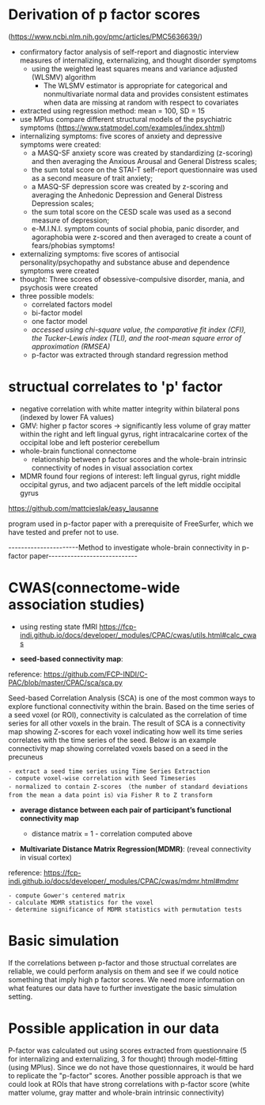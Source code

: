 
# Derivation of p factor scores
(https://www.ncbi.nlm.nih.gov/pmc/articles/PMC5636639/)

- confirmatory factor analysis of self-report and diagnostic interview measures of internalizing, externalizing, and thought disorder symptoms
    - using the weighted least squares means and variance adjusted (WLSMV) algorithm
        - The WLSMV estimator is appropriate for categorical and nonmultivariate normal data and provides consistent estimates when data are missing at random with respect to covariates
- extracted using regression method: mean = 100, SD = 15
- use MPlus compare different structural models of the psychiatric symptoms (https://www.statmodel.com/examples/index.shtml)
- internalizing symptoms: five scores of anxiety and depressive symptoms were created: 
    - a MASQ-SF anxiety score was created by standardizing (z-scoring) and then averaging the Anxious Arousal and General Distress scales; 
    - the sum total score on the STAI-T self-report questionnaire was used as a second measure of trait anxiety; 
    - a MASQ-SF depression score was created by z-scoring and averaging the Anhedonic Depression and General Distress Depression scales; 
    - the sum total score on the CESD scale was used as a second measure of depression; 
    - e-M.I.N.I. symptom counts of social phobia, panic disorder, and agoraphobia were z-scored and then averaged to create a count of fears/phobias symptoms!
- externalizing symptoms: five scores of antisocial personality/psychopathy and substance abuse and dependence symptoms were created
- thought: Three scores of obsessive-compulsive disorder, mania, and psychosis were created
- three possible models:
    - correlated factors model
    - bi-factor model
    - one factor model
    - *accessed using chi-square value, the comparative fit index (CFI), the Tucker-Lewis index (TLI), and the root-mean square error of approximation (RMSEA)*
    - p-factor was extracted through standard regression method

# structual correlates to 'p' factor
- negative correlation with white matter integrity within bilateral pons (indexed by lower FA values)
- GMV: higher p factor scores -> significantly less volume of gray matter within the right and left lingual gyrus, right intracalcarine cortex of the occipital lobe and left posterior cerebellum
- whole-brain functional connectome
    - relationship between p factor scores and the whole-brain intrinsic connectivity of nodes in visual association cortex
- MDMR found four regions of interest:  left lingual gyrus, right middle occipital gyrus, and two adjacent parcels of the left middle occipital gyrus

https://github.com/mattcieslak/easy_lausanne 

program used in p-factor paper with a prerequisite of FreeSurfer, which we have tested and prefer not to use.

----------------------Method to investigate whole-brain connectivity in p-factor paper----------------------------

# CWAS(connectome-wide association studies)
- using resting state fMRI
https://fcp-indi.github.io/docs/developer/_modules/CPAC/cwas/utils.html#calc_cwas


- **seed-based connectivity map**: 

reference: https://github.com/FCP-INDI/C-PAC/blob/master/CPAC/sca/sca.py

Seed-based Correlation Analysis (SCA) is one of the most common ways to explore functional connectivity within the brain. Based on the time series of a seed voxel (or ROI), connectivity is calculated as the correlation of time series for all other voxels in the brain. The result of SCA is a connectivity map showing Z-scores for each voxel indicating how well its time series correlates with the time series of the seed. Below is an example connectivity map showing correlated voxels based on a seed in the precuneus

    - extract a seed time series using Time Series Extraction
    - compute voxel-wise correlation with Seed Timeseries
    - normalized to contain Z-scores （the number of standard deviations from the mean a data point is）via Fisher R to Z transform

- **average distance between each pair of participant’s functional connectivity map**

    - distance matrix = 1 - correlation computed above

- **Multivariate Distance Matrix Regression(MDMR)**: (reveal connectivity in visual cortex)

reference: https://fcp-indi.github.io/docs/developer/_modules/CPAC/cwas/mdmr.html#mdmr

    - compute Gower's centered matrix
    - calculate MDMR statistics for the voxel
    - determine significance of MDMR statistics with permutation tests
    

# Basic simulation
If the correlations between p-factor and those structual correlates are reliable, we could perform analysis on them and see if we could notice something that imply high p factor scores. We need more information on what features our data have to further investigate the basic simulation setting.


# Possible application in our data
P-factor was calculated out using scores extracted from questionnaire (5 for internalizing and externalizing, 3 for thought) through model-fitting (using MPlus). Since we do not have those questionnaires, it would be hard to replicate the "p-factor" scores.
Another possible approach is that we could look at ROIs that have strong correlations with p-factor score (white matter volume, gray matter and whole-brain intrinsic connectivity)

